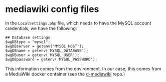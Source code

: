 # mediawiki config files

In the `LocalSettings.php` file, which needs to have the MySQL
account credentials, we have the following:

```
## Database settings
$wgDBtype = "mysql";
$wgDBserver = getenv('MYSQL_HOST');
$wgDBname = getenv('MYSQL_DATABASE');
$wgDBuser = getenv('MYSQL_USER');
$wgDBpassword = getenv('MYSQL_PASSWORD');
```

This information comes from the environment. In our case,
this comes from a MediaWiki docker container (see the
[d-mediawiki](https://git.charlesreid1.com/docker/d-mediawiki)
repo.)
